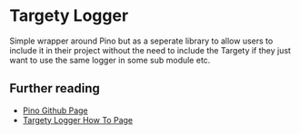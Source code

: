 # Targety Logger

Simple wrapper around Pino but as a seperate library to allow users to include it in their project
without the need to include the Targety if they just want to use the same logger in some sub module etc.

## Further reading

- [Pino Github Page](https://github.com/pinojs/pino)
- [Targety Logger How To Page](https://mitchanical.io/prov/targety/docs/how_to/pages/targety-logger.html)
